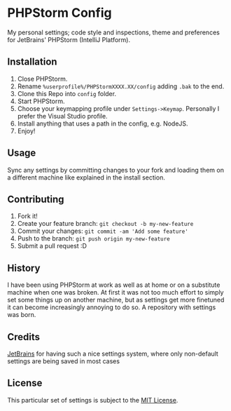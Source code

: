 # PHPStorm Config
My personal settings; code style and inspections, theme and preferences for JetBrains' PHPStorm (IntelliJ Platform).

## Installation
1. Close PHPStorm.
2. Rename `%userprofile%/PHPStormXXXX.XX/config` adding `.bak` to the end.
3. Clone this Repo into `config` folder.
4. Start PHPStorm.
5. Choose your keymapping profile under `Settings->Keymap`. Personally I prefer the Visual Studio profile.
6. Install anything that uses a path in the config, e.g. NodeJS.
7. Enjoy!

## Usage
Sync any settings by committing changes to your fork and loading 
them on a different machine like explained in the install section.

## Contributing
1. Fork it!
2. Create your feature branch: `git checkout -b my-new-feature`
3. Commit your changes: `git commit -am 'Add some feature'`
4. Push to the branch: `git push origin my-new-feature`
5. Submit a pull request :D

## History
I have been using PHPStorm at work as well as at home or on a 
substitute machine when one was broken. At first it was not too much effort to simply set some things up on another machine, but as settings get more finetuned it can become increasingly annoying to do so.
A repository with settings was born.

## Credits
[JetBrains](https://www.jetbrains.com/) for having such a nice settings system, where only non-default settings are being saved in most cases

## License
This particular set of settings is subject to the [MIT License](https://opensource.org/licenses/MIT).
